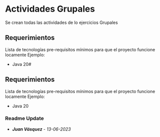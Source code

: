 # Actividades Grupales
Se crean todas las actividades de lo ejercicios Grupales
## Requerimientos
Lista de tecnologías pre-requisitos mínimos para que el proyecto funcione locamente Ejemplo:
- Java 20# 
  
## Requerimientos
Lista de tecnologías pre-requisitos mínimos para que el proyecto funcione locamente Ejemplo:
- Java 20

### Readme  Update
* ***Juan Vásquez*** - *13-06-2023*